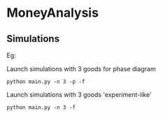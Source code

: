 # MoneyAnalysis

## Simulations

Eg: 

Launch simulations with 3 goods for phase diagram 
    
    python main.py -n 3 -p -f

Launch simulations with 3 goods 'experiment-like'

    python main.py -n 3 -f
  